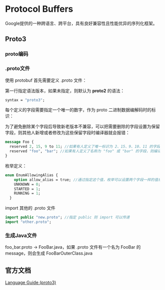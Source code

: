 # Protocol Buffers

Google提供的一种跨语言、跨平台，具有良好兼容性且性能优异的序列化框架。

## Proto3

### proto编码



### .proto文件

使用 protobuf 首先需要定义 .proto 文件：

第一行指定语法版本，如果未指定，则默认为 **proto2** 的语法：

```protobuf
syntax = "proto3";
```



每个定义的字段需要指定一个唯一的数字，作为 proto 二进制数据编解码时的标识：



为了避免删除某个字段后导致新老版本不兼容，可以把需要删除的字段设置为保留字段，则其他人新增或者修改为这些保留字段时编译器就会报错：

```protobuf
message Foo {
  reserved 2, 15, 9 to 11; //如果有人定义了唯一标识为 2、15、9、10、11 的字段，则编译器报错
  reserved "foo", "bar"; //如果有人定义了名称为 "foo" 或 "bar" 的字段，则编译器报错
}
```

枚举定义：

```protobuf
enum EnumAllowingAlias {
    option allow_alias = true; //通过指定这个值，枚举可以设置两个字段一样的值来作为别名，即 STARTED 等价于 RUNNING
    UNKNOWN = 0;
    STARTED = 1;
    RUNNING = 1;
  }
```

import 其他的 .proto 文件

```protobuf
import public "new.proto"; //指定 public 则 import 可以传递
import "other.proto"; 
```

### 生成Java文件

foo_bar.proto -> FooBar.java，如果 .proto 文件有一个名为 FooBar 的 message，则会生成  FooBarOuterClass.java



## 官方文档

[Language Guide (proto3)](https://developers.google.com/protocol-buffers/docs/proto3)



